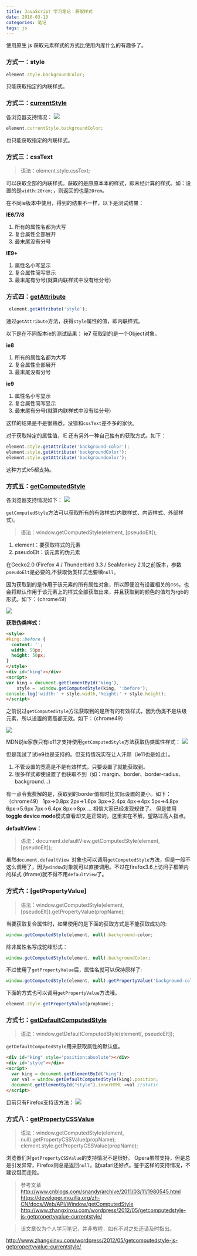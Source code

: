```yaml
---
title: JavaScript 学习笔记：获取样式
date: 2016-03-13
categories: 笔记
tags: js
---
```

使用原生 js 获取元素样式的方式比使用内库什么的有趣多了。
<!--more-->

### 方式一：style

```javascript
element.style.backgroundColor;
```
只能获取指定的内联样式。

### 方式二：[currentStyle]
各浏览器支持情况：
![](http://7xopm5.com1.z0.glb.clouddn.com/2016/03/23/a852bfcad31a05ef20c63ab607387a37.png)


```javascript
element.currentStyle.backgroundColor;
```
也只能获取指定的内联样式。

### 方式三：cssText
> 语法：element.style.cssText;

可以获取全部的内联样式。获取的是原原本本的样式，即未经计算的样式。如：设置的是``width:20rem;``，则返回的也是``20rem``。

在不同ie版本中使用，得到的结果不一样，以下是测试结果：

**IE6/7/8**
1. 所有的属性名都为大写
2. 复合属性全部展开
3. 最末尾没有分号

**IE9+**
1. 属性名小写显示
2. 复合属性简写显示
3. 最末尾有分号(就算内联样式中没有给分号)

### 方式四：[getAttribute]
```javascript
 element.getAttribute('style');
```
通过``getAttribute``方法，获得``style``属性的值，即内联样式。

以下是在不同版本ie的测试结果：
**ie7**
获取到的是一个Object对象。

**ie8**
1. 所有的属性名都为大写
2. 复合属性全部展开
3. 最末尾没有分号

**ie9**
1. 属性名小写显示
2. 复合属性简写显示
3. 最末尾有分号(就算内联样式中没有给分号)

这样的结果是不是很熟悉，没错和``cssText``差不多的家伙。

对于获取特定的属性值，IE 还有另外一种自己独有的获取方式。如下：
```javascript
element.style.getAttribute('background-color');
element.style.getAttribute('backgroundColor');
element.style.getAttribute('backgroundcolor');
```
这种方式ie5都支持。

### 方式五：[getComputedStyle]
各浏览器支持情况如下：
![](http://7xopm5.com1.z0.glb.clouddn.com/2016/03/22/2a623c45cf4fbe86ba9c0b724a53a4d0.png)

``getComputedStyle``方法可以获取所有的有效样式(内联样式、内嵌样式、外部样式)。
> 语法：window.getComputedStyle(element, [pseudoElt]);

1. element：要获取样式的元素
2. pseudoElt：该元素的伪元素

在Gecko2.0 (Firefox 4 / Thunderbird 3.3 / SeaMonkey 2.1)之前版本，参数``pseudoElt``是必要的,不获取伪类样式也要填``null``。

因为获取到的是作用于该元素的所有属性对象，所以即便没有设置相关的css，也会将默认作用于该元素上的样式全部获取出来，并且获取到的颜色的值均为rgb的形式。如下：（chrome49）

![](http://7xopm5.com1.z0.glb.clouddn.com/2016/03/22/d914f2f45890b0b710ff3830494d9c8b.png)

**获取伪类样式：**
```html
<style>
#king::before {
  content: '';
  width: 50px;
  height: 50px;
}
</style>
<div id="king"></div>
<script>
var king = document.getElementById('king'),
    style =  window.getComputedStyle(king, ':before');
console.log('width:' + style.width,'height:' + style.height);
</script>
```
之前说过``getComputedStyle``方法获取到的是所有的有效样式，因为伪类不是块级元素，所以设置的宽高都无效。如下：（chrome49）

![](http://7xopm5.com1.z0.glb.clouddn.com/2016/03/22/f0fe32e1a4fb93d90aa1bfdb5506615c.png)

MDN说ie家族只有ie11才支持使用``getComputedStyle``方法获取伪类属性样式：
![](http://7xopm5.com1.z0.glb.clouddn.com/2016/03/22/889e10fb1370fecc4900a4196cd3a1cf.png)

但是我试了试ie9也是支持的。但支持情况实在让人汗颜（ie11也是如此）。
1. 不管设置的宽高是不是有效样式，只要设置了就能获取到。
2. 很多样式即使设置了也获取不到（如：margin、border、border-radius、background...）

有一点令我费解的是，获取到的border值有时比实际设置的要小。如下：（chrome49）
1px->0.8px
2px->1.6px
3px->2.4px
4px->4px
5px->4.8px
6px->5.6px
7px->6.4px
8px->8px
...
相信大家已经发现规律了。
但是使用**toggle device mode**模式查看却又是正常的，这里实在不解，望路过高人指点。

**defaultView：**
>语法：document.defaultView.getComputedStyle(element, [pseudoElt]);

虽然``document.defaultView ``对象也可以调用``getComputedStyle``方法，但是一般不这么调用了，因为``window``对象就可以直接调用。不过在firefox3.6上访问子框架内的样式 (iframe)就不得不用``defaultView``了。

### 方式六：[getPropertyValue]
>语法：window.getComputedStyle(element, [pseudoElt]).getPropertyValue(propName);

当要获取复合属性时，如果使用的是下面的获取方式是不能获取成功的:
```javascript
window.getComputedStyle(element, null).background-color;
```
除非属性名写成驼峰形式：
```javascript
window.getComputedStyle(element, null).backgroundColor;
```
不过使用了``getPropertyValue``后，属性名就可以保持原样了:
```javascript
window.getComputedStyle(element, null).getPropertyValue('background-color');
```
下面的方式也可以调用``getPropertyValue``方法哦。
```javascript
element.style.getPropertyValue(propName);
```

### 方式七：[getDefaultComputedStyle]
> 语法：window.getDefaultComputedStyle(element[, pseudoElt]);

``getDefaultComputedStyle``用来获取属性的默认值。
```html
<div id="king" style="position:absolute"></div>
<div id="style"></div>
<script>
  var king = document.getElementById("king");
  var val = window.getDefaultComputedStyle(king).position;
  document.getElementById("style").innerHTML =val //static
</script>
```
目前只有Firefox支持该方法：
![](http://7xopm5.com1.z0.glb.clouddn.com/2016/03/23/a12b0ee3a3e1f4c67e29aef54dfb53fc.png)

### 方式八：[getPropertyCSSValue]
> 语法：window.getComputedStyle(element, null).getPropertyCSSValue(propName);
element.style.getPropertyCSSValue(propName);

浏览器们对``getPropertyCSSValue``的支持情况不是很好。
Opera虽然支持，但是总是引发异常，Firefox则总是返回``null``，就safari还好点。鉴于这样的支持情况，不建议铤而走险。

> 参考文章
http://www.cnblogs.com/snandy/archive/2011/03/11/1980545.html
https://developer.mozilla.org/zh-CN/docs/Web/API/Window/getComputedStyle
http://www.zhangxinxu.com/wordpress/2012/05/getcomputedstyle-js-getpropertyvalue-currentstyle/

> 该文章仅为个人学习笔记，并非教程，如有不对之处还请及时指出。


[currentStyle]: https://msdn.microsoft.com/en-us/library/ms535231(v=vs.85).aspx
[getAttribute]: https://developer.mozilla.org/zh-CN/docs/Web/API/Element/getAttribute
[getComputedStyle]: https://developer.mozilla.org/zh-CN/docs/Web/API/Window/getComputedStyle
[getDefaultComputedStyle]: https://developer.mozilla.org/en-US/docs/Web/API/window/getDefaultComputedStyle
[getPropertyCSSValue]:http://help.dottoro.com/ljjglctt.php
http://www.zhangxinxu.com/wordpress/2012/05/getcomputedstyle-js-getpropertyvalue-currentstyle/